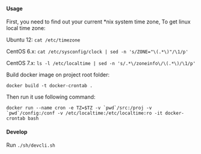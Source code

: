 #### Usage

First, you need to find out your current \*nix system time zone,
To get linux local time zone:

Ubuntu 12: ``cat /etc/timezone``

CentOS 6.x: ``cat /etc/sysconfig/clock | sed -n 's/ZONE="\(.*\)"/\1/p'``

CentOS 7.x: ``ls -l /etc/localtime | sed -n 's/.*\/zoneinfo\/\(.*\)/\1/p'``

Build docker image on project root folder:

`docker build -t docker-crontab .`

Then run it use following command:

```docker run --name cron -e TZ=$TZ -v `pwd`/src:/proj -v `pwd`/config:/conf -v /etc/localtime:/etc/localtime:ro -it docker-crontab bash```


#### Develop

Run `./sh/devcli.sh`